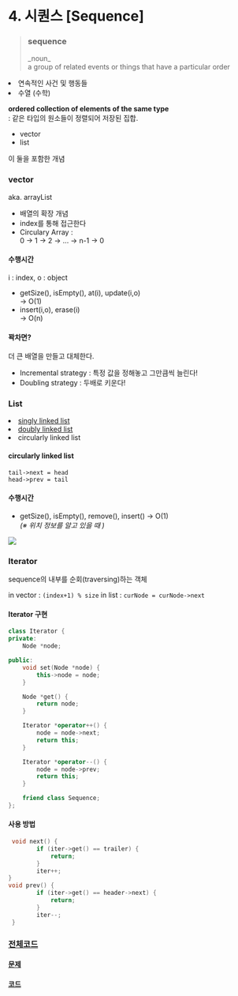 # 4. 시퀀스 [Sequence]
> <h3>sequence</h3> 
> _noun_ <br> a group of related events or things that have a particular order
<li>연속적인 사건 및 행동들</li>
<li>수열 (수학)</li>


**ordered collection of elements of the same type** <br> : 같은 타입의 원소들이 정렬되어 저장된 집합.

- vector
- list

이 둘을 포함한 개념

### vector
aka. arrayList

- 배열의 확장 개념
- index를 통해 접근한다
- Circulary Array :<br> 0 -> 1 -> 2 -> ... -> n-1 -> 0

#### 수행시간
i : index, o : object
- getSize(), isEmpty(), at(i), update(i,o) <br> -> O(1)
- insert(i,o), erase(i) <br> -> O(n)

#### 꽉차면?

더 큰 배열을 만들고 대체한다.
- Incremental strategy : 특정 값을 정해놓고 그만큼씩 늘린다!
- Doubling strategy : 두배로 키운다!

### List
<li> <a href = https://github.com/Landvibe-DataStructure-2024/StudyNotes/blob/main/w02/SinglyLinkedList.md > singly linked list</a> </li>
<li> <a href = https://github.com/Landvibe-DataStructure-2024/StudyNotes/blob/main/w02/DoublyLinkedList.md >doubly linked list</a> </li>
<li> circularly linked list </li>


#### circularly linked list

```
tail->next = head
head->prev = tail
```

#### 수행시간
- getSize(), isEmpty(), remove(), insert() -> O(1) <br> _(※ 위치 정보를 알고 있을 때 )_

![](https://velog.velcdn.com/images/genius00hwan/post/e6aa4eb3-1356-48ed-b0c8-f8a4cd95f8d3/image.png)

### Iterator

sequence의 내부를 순회(traversing)하는 객체

in vector : `(index+1) % size`
in list : `curNode = curNode->next`


#### Iterator 구현
```cpp
class Iterator {
private:
    Node *node;

public:
    void set(Node *node) {
        this->node = node;
    }

    Node *get() {
        return node;
    }

    Iterator *operator++() {
        node = node->next;
        return this;
    }

    Iterator *operator--() {
        node = node->prev;
        return this;
    }

    friend class Sequence;
};
```
#### 사용 방법
```cpp
 void next() {
        if (iter->get() == trailer) {
            return;
        }
        iter++;
}
void prev() {
        if (iter->get() == header->next) {
            return;
        }
        iter--;
 }
```

### <a href=https://github.com/Landvibe-DataStructure-2024/StudyNotes/blob/main/w05/sequence.cpp> 전체코드

#### <a href="https://github.com/Landvibe-DataStructure-2024/references/blob/master/%EC%83%98%ED%94%8C%202023-1/week05/prob-W5_P1.pdf"> 문제</a>
#### <a href="https://github.com/Landvibe-DataStructure-2024/references/blob/master/2023-1%EC%BD%94%EB%93%9C/w05/w5p1.cpp">코드</a>